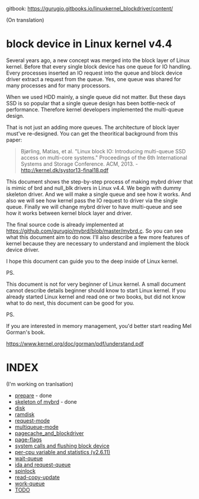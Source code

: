 gitbook: https://gurugio.gitbooks.io/linuxkernel_blockdriver/content/

(On translation)

# block device in Linux kernel v4.4

Several years ago, a new concept was merged into the block layer of Linux kernel. Before that every single block device has one queue for IO handling. Every processes inserted an IO request into the queue and block device driver extract a request from the queue. Yes, one queue was shared for many processes and for many processors.

When we used HDD mainly, a single queue did not matter. But these days SSD is so popular that a single queue design has been bottle-neck of performance. Therefore kernel developers implemented the multi-queue design.

That is not just an adding more queues. The architecture of block layer must've re-designed. You can get the theoritical background from this paper: 

> Bjørling, Matias, et al. "Linux block IO: Introducing multi-queue SSD access on multi-core systems." Proceedings of the 6th International Systems and Storage Conference. ACM, 2013. - http://kernel.dk/systor13-final18.pdf

This document shows the step-by-step process of making mybrd driver that is mimic of brd and null_blk drivers in Linux v4.4. We begin with dummy skeleton driver. And we will make a single queue and see how it works. And also we will see how kernel pass the IO request to driver via the single queue. Finally we will change mybrd driver to have multi-queue and see how it works between kernel block layer and driver.

The final source code is already implemented at https://github.com/gurugio/mybrd/blob/master/mybrd.c. So you can see what this document aim to do now. I'll also describe a few more features of kernel because they are necessary to understand and implement the block device driver.

I hope this document can guide you to the deep inside of Linux kernel.


PS.

This document is not for very beginner of Linux kernel. A small document cannot describe details beginner should know to start Linux kernel. If you already started Linux kernel and read one or two books, but did not know what to do next, this document can be good for you.

PS.

If you are interested in memory management, you'd better start reading Mel Gorman's book.

https://www.kernel.org/doc/gorman/pdf/understand.pdf


# INDEX

(I'm working on tranlsation)
* [prepare](environment.md) - done
* [skeleton of mybrd](mybrd_skeleton.md) - done
* [disk](create_disk.md)
* [ramdisk](create_ramdisk.md)
* [request-mode](request-mode.md)
* [multiqueue-mode](multiqueue-mode.md)
* [pagecache_and_blockdriver](pagecacheand_blockdriver.md)
* [page-flags](page-flags.md)
* [system calls and flushing block device](systemcall_flushblock.md)
* [per-cpu variable and statistics (v2.6.11)](per-cpu_statistics.md)
* [wait-queue](wait-queue.md)
* [ida and request-queue](ida_and_request-queue.md)
* [spinlock](spinlock.md)
* [read-copy-update](read-copy-update.md)
* [work-queue](work-queue.md)
* [TODO](todo.md)


